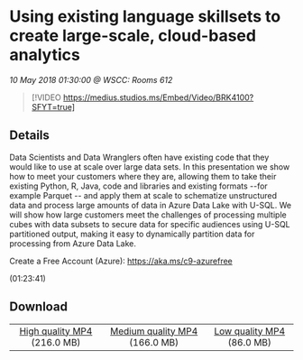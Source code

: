 # Using existing language skillsets to create large-scale, cloud-based analytics  

*10 May 2018 01:30:00 @ WSCC: Rooms 612*

> [!VIDEO https://medius.studios.ms/Embed/Video/BRK4100?SFYT=true]

## Details

<p>Data Scientists and Data Wranglers often have existing code that they would like to use at scale over large data sets. In this presentation we show how to meet your customers where they are, allowing them to take their existing Python, R, Java, code and libraries and existing formats --for example Parquet -- and apply them at scale to schematize unstructured data and process large amounts of data in Azure Data Lake with U-SQL. We will show how large customers meet the challenges of processing multiple cubes with data subsets to secure data for specific audiences using U-SQL partitioned output, making it easy to dynamically partition data for processing from Azure Data Lake.</p><p>Create a Free Account (Azure): <a href="https://aka.ms/c9-azurefree">https://aka.ms/c9-azurefree</a></p> (01:23:41)

## Download

||||
|:--:|:----:|:-:|
|[High quality MP4](https://sec.ch9.ms/ch9/98d9/7bf5262d-ead4-40a5-9498-49abe1f498d9/BRK4100_high.mp4) (216.0 MB)|[Medium quality MP4](https://sec.ch9.ms/ch9/98d9/7bf5262d-ead4-40a5-9498-49abe1f498d9/BRK4100_mid.mp4) (166.0 MB)|[Low quality MP4](https://sec.ch9.ms/ch9/98d9/7bf5262d-ead4-40a5-9498-49abe1f498d9/BRK4100.mp4) (86.0 MB)|